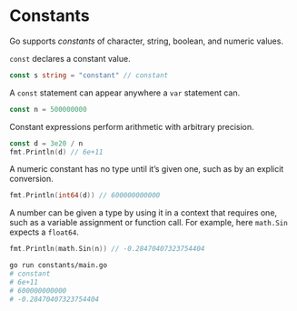 # Constants

Go supports _constants_ of character, string, boolean, and numeric values.

`const` declares a constant value.

```go
const s string = "constant" // constant
```

A `const` statement can appear anywhere a `var` statement can.

```go
const n = 500000000
```

Constant expressions perform arithmetic with arbitrary precision.

```go
const d = 3e20 / n
fmt.Println(d) // 6e+11
```

A numeric constant has no type until it’s given one, such as by an explicit conversion.

```go
fmt.Println(int64(d)) // 600000000000
```

A number can be given a type by using it in a context that requires one, such as a variable assignment or function call. For example, here `math.Sin` expects a `float64`.

```go
fmt.Println(math.Sin(n)) // -0.28470407323754404
```

```sh
go run constants/main.go
# constant
# 6e+11
# 600000000000
# -0.28470407323754404
```
